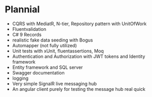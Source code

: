 # Plannial

- CQRS with MediatR, N-tier, Repository pattern with UnitOfWork
- Fluentvalidation
- C# 9 Records 
- realistic fake data seeding with Bogus 
- Automapper (not fully utilized) 
- Unit tests with xUnit, fluentassertions, Moq
- Authentication and Authorization with JWT tokens and Identity framework
- Entity framework and SQL server
- Swagger documentation
- logging
- Very simple SignalR live messaging hub
- An angular client purely for testing the message hub real quick


